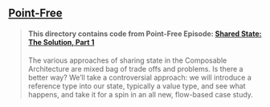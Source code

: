## [Point-Free](https://www.pointfree.co)

> #### This directory contains code from Point-Free Episode: [Shared State: The Solution, Part 1](https://www.pointfree.co/episodes/ep269-shared-state-the-solution-part-1)
>
> The various approaches of sharing state in the Composable Architecture are mixed bag of trade offs and problems. Is there a better way? We’ll take a controversial approach: we will introduce a reference type into our state, typically a value type, and see what happens, and take it for a spin in an all new, flow-based case study.
